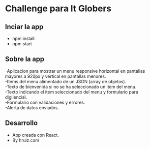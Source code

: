 
# Challenge para It Globers

## Inciar la app
- npm install
- npm start

## Sobre la app
-Aplicacion para mostrar un menu responsive horizontal en pantallas mayores a 920px y vertical en pantallas menores. \
-Items del menu alimentado de un JSON (array de objetos). \
-Texto de bienvenida si no se ha seleccionado un item del menu. \
-Texto indicando el item seleccionado del menu y formulario para digilencial. \
-Formulario con validaciones y errores. \
-Alerta de datos enviados.

## Desarrollo
- App creada con React.
- By hruiz.com